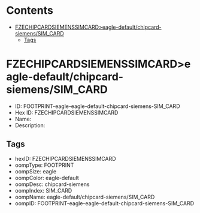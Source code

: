 



Contents
========

* [FZECHIPCARDSIEMENSSIMCARD>eagle-default/chipcard-siemens/SIM_CARD](#fzechipcardsiemenssimcardeagle-defaultchipcard-siemenssim_card)
	* [Tags](#tags)

# FZECHIPCARDSIEMENSSIMCARD>eagle-default/chipcard-siemens/SIM_CARD

- ID: FOOTPRINT-eagle-eagle-default-chipcard-siemens-SIM_CARD
- Hex ID: FZECHIPCARDSIEMENSSIMCARD
- Name: 
- Description: 

## Tags

- hexID: FZECHIPCARDSIEMENSSIMCARD
- oompType: FOOTPRINT
- oompSize: eagle
- oompColor: eagle-default
- oompDesc: chipcard-siemens
- oompIndex: SIM_CARD
- oompName: eagle-default/chipcard-siemens/SIM_CARD
- oompID: FOOTPRINT-eagle-eagle-default-chipcard-siemens-SIM_CARD
